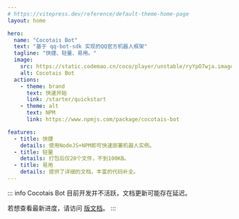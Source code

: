 ```yaml
---
# https://vitepress.dev/reference/default-theme-home-page
layout: home

hero:
  name: "Cocotais Bot"
  text: "基于 qq-bot-sdk 实现的QQ官方机器人框架"
  tagline: "快捷、轻量、易用。"
  image:
    src: https://static.codemao.cn/coco/player/unstable/ryYpO7wja.image/png?hash=Fk5MB4bIWWoeu5uaE4GQ2VJM0L3o
    alt: Cocotais Bot
  actions:
    - theme: brand
      text: 快速开始
      link: /starter/quickstart
    - theme: alt
      text: NPM
      link: https://www.npmjs.com/package/cocotais-bot

features:
  - title: 快捷
    details: 使用NodeJS+NPM即可快速部署机器人实例。
  - title: 轻量
    details: 打包后仅20个文件，不到100KB。
  - title: 易用
    details: 提供了详细的文档，丰富的代码补全。
---
```


::: info
Cocotais Bot 目前开发并不活跃，文档更新可能存在延迟。

若想查看最新进度，请访问 [<Badge type='tip' text='Next' /> 版文档](/next/)。
:::